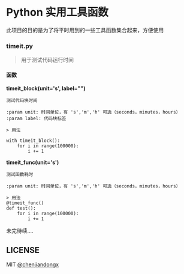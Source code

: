 # Python 实用工具函数

此项目的目的是为了将平时用到的一些工具函数集合起来，方便使用

### timeit.py
> 用于测试代码运行时间

#### 函数

**timeit_block(unit='s', label="")**
```
测试代码块时间

:param unit: 时间单位，有 's','m','h' 可选（seconds，minutes，hours）
:param label: 代码块标签

> 用法

with timeit_block():
    for i in range(100000):
        i += 1
```

**timeit_func(unit='s')**
```
测试函数耗时

:param unit: 时间单位，有 's','m','h' 可选（seconds，minutes，hours）

> 用法
@timeit_func()
def test():
    for i in range(100000):
        i += 1
```


未完待续....

## LICENSE

MIT [@chenjiandongx](https://github.com/chenjiandongx)
